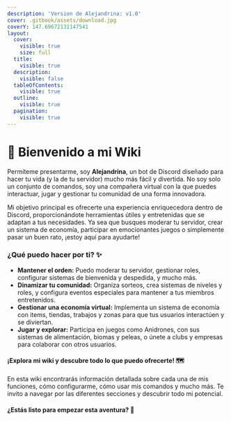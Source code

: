 ```yaml
---
description: 'Version de Alejandrina: v1.0'
cover: .gitbook/assets/download.jpg
coverY: 147.69672131147541
layout:
  cover:
    visible: true
    size: full
  title:
    visible: true
  description:
    visible: false
  tableOfContents:
    visible: true
  outline:
    visible: true
  pagination:
    visible: true
---
```


# 🎀 Bienvenido a mi Wiki

Permíteme presentarme, soy **Alejandrina**, un bot de Discord diseñado para hacer tu vida (y la de tu servidor) mucho más fácil y divertida. No soy solo un conjunto de comandos, soy una compañera virtual con la que puedes interactuar, jugar y gestionar tu comunidad de una forma innovadora.

Mi objetivo principal es ofrecerte una experiencia enriquecedora dentro de Discord, proporcionándote herramientas útiles y entretenidas que se adaptan a tus necesidades. Ya sea que busques moderar tu servidor, crear un sistema de economía, participar en emocionantes juegos o simplemente pasar un buen rato, ¡estoy aquí para ayudarte!

### **¿Qué puedo hacer por ti?** ✨

* **Mantener el orden:** Puedo moderar tu servidor, gestionar roles, configurar sistemas de bienvenida y despedida, y mucho más.
* **Dinamizar tu comunidad:** Organiza sorteos, crea sistemas de niveles y roles, y configura eventos especiales para mantener a tus miembros entretenidos.
* **Gestionar una economía virtual:** Implementa un sistema de economía con items, tiendas, trabajos y zonas para que tus usuarios interactúen y se diviertan.
* **Jugar y explorar:** Participa en juegos como Anidrones, con sus sistemas de alimentación, biomas y peleas, o únete a clubs y empresas para colaborar con otros usuarios.

#### **¡Explora mi wiki y descubre todo lo que puedo ofrecerte!** 🗺️

En esta wiki encontrarás información detallada sobre cada una de mis funciones, cómo configurarme, cómo usar mis comandos y mucho más. Te invito a navegar por las diferentes secciones y descubrir todo mi potencial.

#### **¿Estás listo para empezar esta aventura?** 🚀
